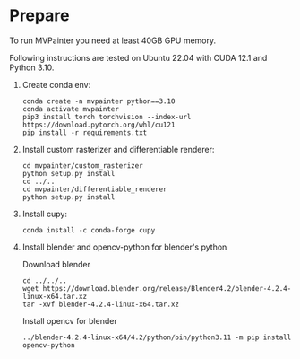 # Prepare 
To run MVPainter you need at least 40GB GPU memory.

Following instructions are tested on Ubuntu 22.04 with CUDA 12.1 and Python 3.10.
1. Create conda env:
    ```
    conda create -n mvpainter python==3.10
    conda activate mvpainter
    pip3 install torch torchvision --index-url https://download.pytorch.org/whl/cu121
    pip install -r requirements.txt
    ```


2. Install custom rasterizer and differentiable renderer:
    ```
    cd mvpainter/custom_rasterizer
    python setup.py install
    cd ../..
    cd mvpainter/differentiable_renderer
    python setup.py install

    ```

3. Install cupy:
    ```
    conda install -c conda-forge cupy
    ```

4. Install blender and opencv-python for blender's python

    Download blender
    ```
    cd ../../..
    wget https://download.blender.org/release/Blender4.2/blender-4.2.4-linux-x64.tar.xz
    tar -xvf blender-4.2.4-linux-x64.tar.xz
    ```
    Install opencv for blender
    ```
    ../blender-4.2.4-linux-x64/4.2/python/bin/python3.11 -m pip install opencv-python
    ```
